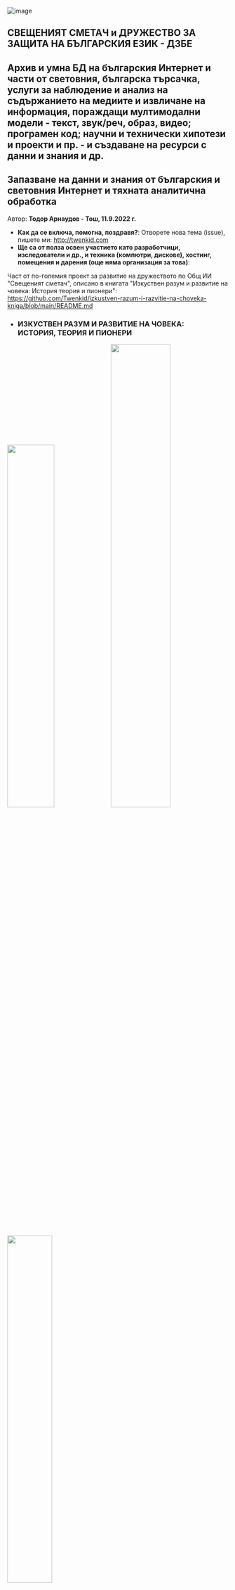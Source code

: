![image](https://user-images.githubusercontent.com/23367640/189515029-7071dc21-c8f0-428b-895c-abebc548d27b.png)
<h2>СВЕЩЕНИЯТ СМЕТАЧ и ДРУЖЕСТВО ЗА ЗАЩИТА НА БЪЛГАРСКИЯ ЕЗИК - ДЗБЕ</h2>

## Архив и умна БД на българския Интернет и части от световния, българска търсачка, услуги за наблюдение и анализ на съдържанието на медиите и извличане на информация, пораждащи мултимодални модели - текст, звук/реч, образ, видео; програмен код; научни и технически хипотези и проекти и пр. - и създаване на ресурси с данни и знания и др.

## Запазване на данни и знания от българския и световния Интернет и тяхната аналитична обработка

Автор: **Тодор Арнаудов - Тош, 11.9.2022 г.**

* <b>Как да се включа, помогна, поздравя?</b>: Отворете нова тема (issue), пишете ми: http://twenkid.com 
* <b>Ще са от полза освен участието като разработчици, изследователи и др., и техника (компютри, дискове), хостинг, помещения и дарения (още няма организация за това)</b>: 

Част от по-големия проект за развитие на дружеството по Общ ИИ "Свещеният сметач", описано в книгата "Изкуствен разум и развитие на човека: История теория и пионери": https://github.com/Twenkid/izkustven-razum-i-razvitie-na-choveka-kniga/blob/main/README.md

* ### ИЗКУСТВЕН РАЗУМ И РАЗВИТИЕ НА ЧОВЕКА:<br> ИСТОРИЯ, ТЕОРИЯ И ПИОНЕРИ

<img src="https://eim.twenkid.com/1.png?v_22-10-2022" width=46%> <img src="https://eim.twenkid.com/2.png?v_1-10-2022" width=52%><br><img src="https://eim.twenkid.com/3.png?v_27-09-2022" width=45%>

## Новини, записки и планове

* **Технологии, библиотеки и подзадачи, които се проучват, изпробват и подготвят за приложение във връзка с този проект и други свързани:**
 LAION, CLIP, clip-retrieval, img2dataset, sentence-transfomer, faiss, autofaiss; pdfminer; Stable Diffusion; уеб и файлови заявки/обхождане, източници на данни и др.
Някои изпробвани за разширение: pafy. Изпробвани, но може би няма да се ползват засега: API за фейсбук. API за Туитър: може да се изпробва частично.
* Планирани или за доразвитие: 
 1. CommonCrawl, извличане на страници от Уикипедия, Читанка и др. (разшири набора от данни, използван за обучението на GPT-2-MEDIUM през 2021 г.)
 1. Извличане на n-грамен модел и построяване на индекси за сравнение, представяния (embedding) 
 1. Пробно извличане на данни от медийни страници за сравнение и създаване на заявки за интелигентно търсене, сравнение, проследяване на източници и групиране по различни критерии
 1. Извличане от LAION или построяване на набор данни със съответствия между изображения и текст
 1. Пораждане на съответствия между изображения и текст чрез разпознаване нао образи, класификация, подобия и др.
 1. Нова версия на речника на юнашкото наречие "Езикотворец" - последната публикувана беше говорещият с "Глас 2004" Езикотворец-8 през 2005 г. Допълнение с нови думи от юнашкото наречие. Може би ново "тяло", а може и засега старото.<br><img src="https://eim.twenkid.com/old/ezik/ezik8.gif"> https://eim.twenkid.com/old/ezik/
 1. Разширение на интелигентния английско-български речник "Смарти" до "Смарти 2" или ново име, може би с преработка и пренаписване, уеб речник.
<img src="https://github.com/Twenkid/Smarty/raw/master/smarty-pic1.png"><a href="https://github.com/Twenkid/Smarty">Extendable Framework for Bilingual and Multilingual Comprehension Assistant</a>
  1. Целеви функции: добавяне на българо-английска посока на превод  
  1. Поправяне на няколко недоглеждания: при редактиране на полето за превод на думи и изрази от текст с посочване да се обнови коректно съответствието при посочване (в сегашната версия се размества).; при копиране на всичко да се копира и историята с търсени думи; историята да се съхранява и под някаква по-постоянна форма; честоти на думи; връзка с Интернет и показване на информация от там и др.
1. Обновление на синтезатора на реч "Тошко 2". Редактиране на микрофонемие. Опити с невронен синтез и продължение на изследванията от "Опит за разделяне на говор на..." от 2004 г. др. https://github.com/Twenkid/Toshko_2
![image](https://user-images.githubusercontent.com/23367640/202886743-8b4e5ec1-8cba-44a6-9154-98efb8a57a02.png)


# Защо?

Отдавна имам тази идея, споменавал съм я на приятели, мислил съм да опитам да я направя за лични нужди-собствен паяк, който да събира най-важната за мен информация. Обаче за да се свърши както трябва е необходима повече енергия. Има някои частични малки архиви*/моментни снимки на части от стария Интернет (виж в бележките), но например наскоро беше закрит data.bg, който е пазел много древни файлове, вкл. някои мои от ранните времена на "Свещеният сметач" и 2000-те. Помните ли "free.techno-link"? Той загина много отдавна.

Hit.bg работеше години след като вече не беше "модерен", но и той отдавна е унищожен и не знам някой да му правил копие, освен каквото е оцеляло в Архив.орг (http://archive.org*) всъщност hit.bg се отваря от известно време, но не може да се логнете и пр.). Някои български сайтове с дълга съхранена история, които я пазят от десетилетия от началото на 2000-те, постепенно се обновяват и вече няма достъп. Напр. old.csd.bg - "Център за изследване на демокрацията", който работеше до 2020 г., когато ми трябваше една справка, но вече го няма, а Архив.орг пази само "фасади" от него.  

Преди много години си замина bgit.net - един от първите български блогове и форум свързан с отворения код, Линукс и Ай Ти общността, не знам дали някой от създателите? му, сред които Йовко Ламбрев и Владимир Джувинов, още пазят архив; при мен останаха копия на отделни мои статии. В Архив.орг има фрагменти от него, най-старото копие е от юни 2001 г., когато изглежда е отворен сайтът: https://web.archive.org/web/20010630201813/http://www.bgit.net/). 

Наскоро обаче самият Архив.орг* не беше достъпен в България за известно време. И т.н.

http://arxiv.org (сравни с http://archive.org) също е важен сайт, специализиран за публикуване на научни статии, който също подлежи на запазване в библиотека, както и разбира се Stackoverflow и сродните му, Github и пр.

...

Освен за да не се случи същото и със спомените от по-късния и съвременния Интернет заради затваряне на сайтовете, би било здравословно да има и местна сигурност в случай на прекъсване на достъпа до световния Интернет или част от него, което изглежда възможно предвид колко лесно се въвеждат всякакви "санкции" и ограничения както в т.нар. "свободен и демократичен" свят, според господстващите в България големи медии, така и в "противоположния" според "свободните" свят на "тирани, диктатори" и пр. Всеки блокира по нещо.

За по-голяма сигурност може да се запазват част от глобалните ресурси - разбира се, не може да се съхрани целият Интернет, но може да се запазят "важни", често ползвани и до определена дълбочина или някои да се съхраняват с известна компресия/частично и т.н.

Част от системата би могла да работи и като наблюдател на съдържанието на медиите и да извършва "media/press clipping", с която да има достъп и да се прави анализ на съдържанието на новинарски сайтове и страници на медии, социалните мрежи, на сайтовете за видеосподеляне по всякакви показатели - не пълно копие на видеофайловете, най-вече метаинформация; някои видеоклипове с по-ниска разделителна способност, само звук и пр.; транскрипция, както и описание на съдържанието на клипа чрез разпознаване на образи и класификация: описание какво се вижда на кадрите, какво се извършва и т.н.; отделни кадри (напр. ключовите кадри от видеото), схематична информация - компресирани кадри с приложени ефекти за откриване на очертания, текст извлечен с оптическо-разпознаване на символи и пр. Чрез новите технологии за пораждане на изображение като Stable Diffusion, Imagen, DALLE-2 и пр., и чрез идващите в бъдеще, ще може да се възстановява съществената част от съдържанието на медиите и от много по-малък обем компресирана информация.

Върху тези данни от медиите ще се правят различни справки и сравнения*; тази функция, както и цялостното събиране на данните, може да е основа и на експерименти с големи езикови модели в обработката на естествен език (NLP) и въобще изкуствения интелект, включително Общ ИИ.

За някои други приложения, свързани с почтеността на медии, политици и пр. виж в бележките по-долу.

Разбира се, системата може да бъде и търсачка, портал и пр. и като цяло би представлявало своеобразна разширена "енциклопедия".

Логично продължение е и разпределена българска социална мрежа и система за видеосподеляне с отворен код.

Като цяло: 

<h3>Създаване на независим "български Интернет", който да позволи да се води "пълноценен мрежов живот" дори и ако по някаква причина международният Интернет се прекъсне.**</h3>

България всъщност има опит в това още от началото на 2000-те години от времето на free.techno-link и пр. с "Българския пръстен", в който имаше високоскоростна свързаност до някои ресурси в града или в страната във времена, в които все още се ползваше Интернет по телефона по 33.6 - 56.6 Кбит.

...

# Как да работи архивът?

## Разпределено съхранение на потребителски компютри

1. Основен сървър/сървъри, които с паяци обхождат мрежата и качват данните като торенти, потребителите също могат да добавят елементи както в Архив.орг.
1. Клиентските компютри имат приложение с отворен код, за да няма съмнения какво върши, в което потребителите решават какъв обем и трафик да заделят. Клиентското приложение може да извършва и част от изчислителната работа в разпределен режим, отново в дял, преценен от потребителя - подобно на някогашните "SETI @ Home" за анализ на сигнали от космоса, подобни системи в медицината като "Folding@home" и пр.

1. Приложението тегли част от файловете през торентите* и пр. и ги съхранява на потребителските компютри. Част от клиентите могат да бъдат институции, компании и пр., които "даряват" значителен обем памет, терабайти и пр.

## Сървъри

1. Съхранението на данните и централизирано в сървъри, на поне няколко огледала, също е препоръчително.

## Спасяване на стар софтуер и данни от лични архиви

1. Част от информацията, която вече не се открива в Интернет, може да е запазена в лични архиви, на компакт-дискове и пр. и да бъде възстановена от потребителите.
1. 1. Ако например търсите определни безплатни програми от миналото, които не откривате - може да го зададаете като въпрос ("issue") в този проект.

# Как да се осъществи?

Програмната и организационна част - като проект/множество от проекти с отворен код, които да се разработят от български програмисти, компании и пр.
Ако проектът потръгне вероятно е разумно да се създаде ДНЦ (Дружество с нестопанска цел), но като за начало мисля, че това е излишно усложнение. Засега е достатъчно да се намерят желаещи, които да започнат от някъде, с някакъв пробен паяк и да общуват помежду си. Други желаещи могат по някакъв начин да дарят техника, като виртуални машини или физически, дисково пространство и пр.

Една възможна пускова посока е например "Common Crawl": https://commoncrawl.org

* Редакция 15.11.2022: При апатия и пр., точката "с отворен код" и "български" (Интернет и разработчици) може да отпадне. Това са ограничаващи изисквания. Този проект е част от по-големия проект за Общ ИИ на "Свещеният сметач", който търся партньори: https://github.com/Twenkid/izkustven-razum-i-razvitie-na-choveka-kniga/


<hr>

**Тодор Арнаудов - Тош, 11.9.2022 г.**

**_Всестранно изследователско-творческо дружество "Свещеният сметач", основано през 2000 г._** http://eim.twenkid.com

**_Дружество за защита на българския език - ДЗБЕ_, основано 2002 г.** http://eim.twenkid.com/dzbe

Последни редакции: 13.9.2022; 15.11.2022 (незадължително отворен код и "български", при липса на съдружници), 20.11.2022 - разширено заглавие.
Първо заглавие: "Архив на българския Интернет, българска търсачка, услуги за наблюдение и анализ на съдържанието на медиите и др."

...

** Благодарности на Bogo4, който ми писа днес за да ме пита за игра, която търсел, която вече била неоткриваема в Интерент, но снимка от нея има в една статия от сп. "Свещеният сметач", бр. 27 от 2003 г., "Упадъкът на езика на българското общество": http://eim.twenkid.com/old/3/27/upad.htm http://eim.twenkid.com/old/3/27/mar.gif

![image](https://user-images.githubusercontent.com/23367640/189542424-72ea1a01-b09d-45dd-9d5c-2fb85085f990.png)

Играта е "Mario Warcraft", създадена с Game Maker.
Благодаря също на Voltigore, който наскоро беше забелязал, че Archive.org не се е отварял и така също ми припомни идеята и необходимостта от български архив.

## Бележки за допълнителни приложения

** Частични архиви за Интернет и др.

Разбира се, "Читанка" ("Моята библиотека") за книги, която в началото изглежда продължи по-старата библиотека sf.ludost.net. "Сандъците" и преди него един мой сайт за "прослава на българските сметачи" от 2002 г.: http://bulgariancomputers.freeservers.com/), Download.bg - което още работи; копията на списание "Свещеният сметач",  също пазят паметници и "вкаменелости" от Интернет пространството в началото на 2000-те; "лафчето" на dir.bg още съществува и др.

**Други функции** за разнообразяване и проследяване на източниците: модерни са услугите за "борба с фалшивите новини" или с "пропагандата", в която обаче обикновено, разбира се, липсва борба с "институционализираната" или "собствената" пропаганда - онази, която управлява основните медии и има най-много пари. Например може да се сравнява съдържанието на различни медии и да се открие, че всички препредават едно и също и че всички техни журналисти и гости споделят и защитават една и съща позиция и противниците им са "наказвани" по един и същи начин или не са канени въобще - това противоречи на основните правила за "плурализъм" и за предаване на "всички гледни точки", за които уж се бореше "демокрацията". Необходима е диверсификация не само на енергоносителите, но и на медийната и културно-идеологическата зависимост на България.

Може да се провери и "прояви" по обективен начин например, че източникът на информацията за основните българоезични медии са да речем британски (виж едно събитие в Англия от осми септември и как беше отразено в България, сякаш България е колония на Британската империя, оплакваща своята кралица, а впоследствие възхваляващия новия крал), определени американски медии - или пък съответно руски и пр., т.е. дадени медии по съдържание всъщност са "ретранслатори" или "радиоточки" на тези медии майки, като повечето от тях са на запад от София и също разпространяват "пропаганда", т.е. тенденциозно поднесена информация, често с полуистини, скриване на неудобни факти, които са известни, преувеличения, изкривявания и пр.

Потребителите на медии имат право да знаят какъв е източникът и чии интереси и стратегии защитават дадени медии и да решат дали при тези обстоятелства медията заслужава вниманието и доверието им. Може да се извършва автоматичен анализ на настроенията и нагласите в медията (вид "Sentiment analysis"). Настроенията обикновено се припокриват с "медиите" майки (чия пропаганда) - дали са "крайно про-европейски, про-руски, про-американски, про-британски" или пък уравновесени; какви позиции представят с каква оценка, какви гости канят с какви позиции и всякакви параметри, какъв стил на изказване и пр. Кой какви грантове е получавал, с кого е свързано дадено публично лице и т.н., така че да се знае. Тези конкретни явления са видими и с просто око за онези, които наблюдават медиите и сравняват "на ум", но чрез подобна система мерките ще станат по-обективни и лесни за наблюдение и от неспециалисти. 

** Проверката на "фалшивите новини", или по-точно дезинформацията, и склонността на дадена медия, източник и пр. да злоупотребява с такава, всъщност за някои случаи може да се извършва ефективно не в момента на публикуване, а впоследствие, след като се натрупа достатъчно историческа информация - мине време и може да се провери и от други източници и след други събития, че дадено твърдение или информация не са било вярно отразени. Натрупването на история на новините, изказванията, и след обработката - съответните дела, нагласи и пр. - би било полезно за тази цел, и може да бъде материал, набор данни на нови специални модели за машинно обучение. Всички проверки на "фалшиви новини" обаче трябва да вървят с предупреждение, че **проверката и данните ѝ също може да са погрешни или едностранчива и човек трябва да преценява и да мисли и със собствената си глава, и никога да не се предоверява.**

** Друго приложение е за проверка на обещанията и изказванията на политици и пр.* (мисля, че излезе някакво мобилно приложение за търсене в стенограмите на парламента?)

** Една друга идея, донякъде свързана с горните, е предложението на <a href="http://razumir.twenkid.com">_Разумир_</a> за **Явно гласуване на избори за обществени длъжности с непрекъснато отброяване на резултатите в реално време и с потвърждения за всеки, че гласът му е отчетен правилно и непрекъсната проверка от всички гласуващи.** По този начин фалшификациите при преброяването ще станат невъзможни. https://web.archive.org/web/20170115121036/http://narodovlastie.twenkid.com/  
...
# Bulgarian-Internet-Archive
## Bulgarian Internet Archive Project - Preserve Data and Knowledge from the Local and Global Network
<!--
<img src="https://eim.twenkid.com/3.png?v_27-09-2022" width=60%><img src="https://eim.twenkid.com/1.png?v_15-10-2022" width=33%><br><img src="https://eim.twenkid.com/2.png?v_1-10-2022" width=56%>>
-->

**6.2003 г. – ПЛОВДИВ, БЪЛГАРИЯ**<br>
**ТОДОР АРНАУДОВ, 18-ГОДИШЕН:**<br>
### КАК БИХ ИНВЕСТИРАЛ ЕДИН МИЛИОН С НАЙ-ГОЛЯМА ПОЛЗА ЗА РАЗВИТИЕТО НА СТРАНАТА<br>
</center>

Според мен мощен бъдещ източник на приходи, за чието достигане 1 милион евро е отлично начало, защото ключът за осъществяването му е в човешкия умствен ресурс, е Мислещата машина (ММ).<p></p>
Машината с равностоен или надминаващ човешкия разум, би се превърнала в невиждан двигател на научно-изследователската дейност и културата в държавата, която първа успее да я създаде. (...)<p></p>
СТРАТЕГИЯ<p></p>
Вярвам, че до мига, в който ще намерим подходящи "части" и ще построим от тях "машина", с която да преодолеем "Стената" и се срещнем с Машината, остават броени години.<p></p>
Според моята стратегия би се основал научно-изследователски Институт, който ще обединява информатици, инженери, изкуствоведи, езиковеди, философи, психолози, невролози; преводачи, владеещи много езици; творци в различни изкуства – писатели и поети, композитори и музиканти; художници, фотографи и филмови режисьори. Членовете на Института ще бъдат, с предимство, имащи знания и умения в повече области, едновременно учени и творци, защото целта на търсенията ще бъде да се открие общото между всички прояви на разума, между науките и изкуствата. Формата на мисълта е различна в различните изяви на мисленето, но същината й, механизмите, които стоят в основата, са едни и същи и се променят само данните, с които тя работи – слово, звук, изображения, последователности от изображения, отвлечени понятия и пр.<p></p>
Институтът ще изпълнява и ролята на "крило", което намира, "закриля и окриля" даровити хора, за да подпомага развитието им и, ако те пожелаят, да се радва на таланта им в изследванията.<p></p>
Институтът ще има програмна къща, в която "между другото" ще се произвежда "умен" приложен софтуер, използващ разработките на Института по пътя към ИР: програми за автоматизирано проектиране, мултимедия, текстообработка, преводачи, игри и др. приложни програми.<p></p>
Целта на Института ще бъде програмно създаване на ММ, притежаваща универсални възможности за обмен на информация с други изчислителни машини, в частност роботизирани модули. Роботите, създавани от робототехническия отдел, ще бъдат, освен начин за използване на ИР за физически дейности, още средство за привличане на вниманието на обществеността и за реклама на Института. (...)
<p></p>
14 ГОДИНИ ПО-КЪСНО<p></p>
3.2017 г. – Канада, „Всеканадска стратегия за ИИ“<br>
3.2017 – Японска технологична стратегия в ИИ<br>
4.2017 – „ИИ Сингапур“: 5-годишна програма за $150 млн.<br>
7.2017 – Китай: „План за следващото поколение ИИ“<br>
12.2017 – Китай: Три-годишен план за действие<br>
12.2017 – Финландска стратегия за ИИ<br>
1.2018 – Дания: стратегията се съсредоточава върху ИИ, блокчейн и …<br>
3.2018 – ИИ в служба на гражданите<br>
3.2018 – Френска стратегия в ИИ<br>
4.2018 – Европейска комисия на ЕС: „Обсъждане на ИИ“<br>
4.2018 – Великобритания<br>
5.2018 – Австралия<br>
5.2018 – САЩ: Среща в Белия дом за ИИ<br>
5.2018 – Южна Корея: Стратегия за развойна дейност<br>
5.2018 – Шведска стратегия за ИИ<br>
5.2018 – Полска кръгла маса за разработка на Стратегия за ИИ<br>
5.2018 – Дания, Швеция, Норвегия, Исландия, Финландия, Естония, Литва, Латвия, … – договор за сътрудничество в ИИ на Съюз от северноевропейски и балтийски страни<br>
6.2018 – Индия: Национална стратегия за ИИ<br>
6.2018 – Мексико: Национална стратегия за ИИ<br>
Есен 2018 – Германска стратегия за ИИ<br>
Есен 2018 – Стратегия за ИИ на ЕС<br>
Есен 2018 – Интердисциплинарен институт за Човешки ИИ в Станфорд<br>
Есен 2018 – Интердисциплинарен „Милиарден“ институт за ИИ в МТИ<br>
(…)<br>
6.2019 – България, БАН: „Рамка на Национална стратегия за развитие на изкуствения интелект – Предварителна визия“<br>
6.2020 – България, БАН: Стратегия за развитието на изкуствения интелект в България до 2030 г Предварителна визия“<br>
10.2020 – Швейцария: Интердисциплинарен институт „Център за ИИ“ в ETH(…)<br>
4.2022 – България и Швейцария (СУ, ETH, EPFL): INSAIT – „Институт за компютърни науки, изкуствен интелект и технологии“<br>
(...)<br>

* https://www.oocities.org/todprog/ese/proekt.htm 
* Есето участваше и беше публикувано и на сайта на конкурс, организиран от „Български портал за развитие“, фондация „Приложни изследвания и комуникации“, съвместно с представителството на Световната банка, в. „Капитал“ и „Дневник“ онлайн. Пълният текст – в линка или по-долу. Повече информация в кратката хронология. За конкурса: https://www.capital.bg/politika_i_ikonomika/imena/2003/07/26/222321_edin_milion_za_promiana_na_bulgarskiia_mantalitet/ 
* https://medium.com/politics-ai/an-overview-of-national-ai-strategies-2a70ec6edfd  
* http://www.lml.bas.bg/Towards-AI-Strategy-BAS-Vision.pdf 

<br>

<img src="https://github.com/Twenkid/izkustven-razum-i-razvitie-na-choveka-kniga/blob/main/arnaudov-hassabis-2003-2007-2009-vs-2022/1.jpg" width=49%> <img src="https://github.com/Twenkid/izkustven-razum-i-razvitie-na-choveka-kniga/blob/main/arnaudov-hassabis-2003-2007-2009-vs-2022/2.jpg" width=49%>
<img src="https://github.com/Twenkid/izkustven-razum-i-razvitie-na-choveka-kniga/blob/main/arnaudov-hassabis-2003-2007-2009-vs-2022/3.jpg" width=49%>

